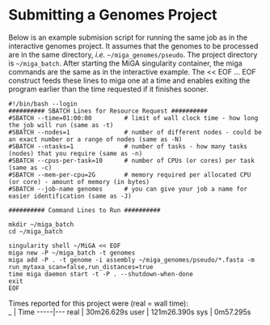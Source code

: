 # Submitting a Genomes Project

Below is an example submision script for running the same job as in the interactive genomes project. It assumes that the genomes to be processed are in the same directory, *i.e.* `~/miga_genomes/pseudo`. The project directory is `~/miga_batch`. After starting the MiGA singularity container, the miga commands are the same as in the interactive example. The << EOF ... EOF construct feeds these lines to miga one at a time and enables exiting the program earlier than the time requested if it finishes sooner.


```text
#!/bin/bash --login
########## SBATCH Lines for Resource Request ##########
#SBATCH --time=01:00:00         # limit of wall clock time - how long the job will run (same as -t)
#SBATCH --nodes=1               # number of different nodes - could be an exact number or a range of nodes (same as -N)
#SBATCH --ntasks=1              # number of tasks - how many tasks (nodes) that you require (same as -n)
#SBATCH --cpus-per-task=10      # number of CPUs (or cores) per task (same as -c)
#SBATCH --mem-per-cpu=2G        # memory required per allocated CPU (or core) - amount of memory (in bytes)
#SBATCH --job-name genomes      # you can give your job a name for easier identification (same as -J)

########## Command Lines to Run ##########

mkdir ~/miga_batch
cd ~/miga_batch

singularity shell ~/MiGA << EOF
miga new -P ~/miga_batch -t genomes
miga add -P . -t genome -i assembly ~/miga_genomes/pseudo/*.fasta -m run_mytaxa_scan=false,run_distances=true
time miga daemon start -t -P . --shutdown-when-done
exit
EOF
```

Times reported for this project were (real = wall time):  
 _   | Time
-----|---
real | 30m26.629s
user | 121m26.390s
sys  |  0m57.295s
